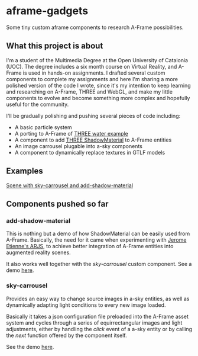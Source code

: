 # aframe-gadgets
Some tiny custom aframe components to research A-Frame possibilities.
## What this project is about
I'm a student of the Multimedia Degree at the Open University of Catalonia (UOC). The degree includes a six month course on Virtual Reality, and A-Frame is used in hands-on assignments. I drafted several custom components to complete my assignments and here I'm sharing a more polished version of the code I wrote, since it's my intention to keep learning and researching on A-Frame, THREE and WebGL, and make my little components to evolve and become something more complex and hopefully useful for the community.

I'll be gradually polishing and pushing several pieces of code including:

* A basic particle system
* A porting to A-Frame of [THREE water example](https://threejs.org/examples/#webgl_water) 
* A component to add [THREE ShadowMaterial](https://threejs.org/docs/index.html#api/en/materials/ShadowMaterial) to A-Frame entities
* An image carrousel plugable into a-sky components
* A component to dynamically replace textures in GTLF models
## Examples
[Scene with sky-carrousel and add-shadow-material](https://etebros.github.io/aframe-gadgets/examples/sky-carrousel.html)
## Components pushed so far
### add-shadow-material
This is nothing but a demo of how ShadowMaterial can be easily used from A-Frame. Basically, the need for it came when experimenting with [Jerome Etienne's ARJS](https://medium.com/arjs
), to achieve better integration of A-Frame entities into augmented reality scenes.

It also works well together with the _sky-carrousel_ custom component. See a demo [here](https://etebros.github.io/aframe-gadgets/examples/sky-carrousel.html).
### sky-carrousel
Provides an easy way to change source images in a-sky entities, as well as dynamically adapting light conditions to every new image loaded. 

Basically it takes a json configuration file preloaded into the A-Frame asset system and cycles through a series of equirrectangular images and light adjustments, either by handling the _click_ event of a a-sky entity or by calling the _next_ function offered by the component itself.

See the demo [here](https://etebros.github.io/aframe-gadgets/examples/sky-carrousel.html).




